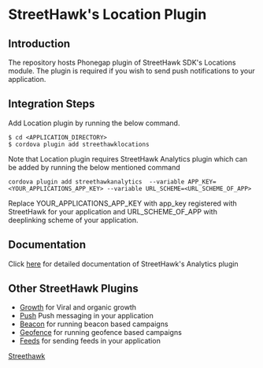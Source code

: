 # StreetHawk's Location Plugin

## Introduction
The repository hosts Phonegap plugin of StreetHawk SDK's Locations module. The plugin is required if you wish to send push notifications to your application.

## Integration Steps
Add Location plugin by running the below command.
```
$ cd <APPLICATION_DIRECTORY>
$ cordova plugin add streethawklocations
```
Note that Location plugin requires StreetHawk Analytics plugin which can be added by running the below mentioned command

```
cordova plugin add streethawkanalytics  --variable APP_KEY=<YOUR_APPLICATIONS_APP_KEY> --variable URL_SCHEME=<URL_SCHEME_OF_APP>
```
Replace YOUR_APPLICATIONS_APP_KEY with app_key registered with StreetHawk for your application and URL_SCHEME_OF_APP with deeplinking scheme of your application.

## Documentation
Click [here](https://streethawk.freshdesk.com/solution/articles/5000680134) for detailed documentation of StreetHawk's Analytics plugin

## Other StreetHawk Plugins
* [Growth](https://github.com/StreetHawkSDK/PhonegapGrowth) for Viral and organic growth
* [Push](https://github.com/StreetHawkSDK/PhonegapPush) Push messaging in your application
* [Beacon](https://github.com/StreetHawkSDK/PhonegapBeacon) for running beacon based campaigns
* [Geofence](https://github.com/StreetHawkSDK/PhonegapGeofence) for running geofence based campaigns 
* [Feeds](https://github.com/StreetHawkSDK/PhonegapFeeds) for sending feeds in your application

[Streethawk](http://www.streethawk.com) 
